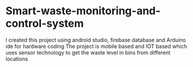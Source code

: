 # Smart-waste-monitoring-and-control-system
I created this project using android studio, firebase database and Arduino ide for hardware coding
The project is mobile based and IOT based which uses sensor technology to get the waste level in bins from different locations
